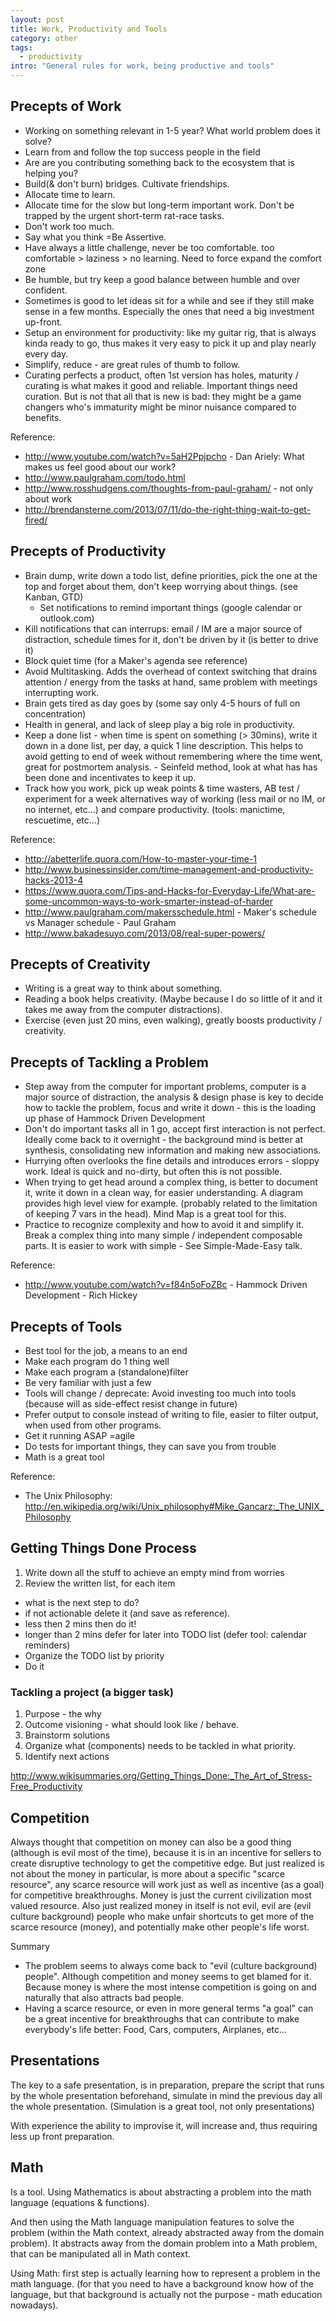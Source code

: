 ```yaml
---
layout: post
title: Work, Productivity and Tools
category: other
tags:
  - productivity  
intro: "General rules for work, being productive and tools"
---
```


## Precepts of Work

- Working on something relevant in 1-5 year? What world problem does it solve?
- Learn from and follow the top success people in the field
- Are are you contributing something back to the ecosystem that is helping you?
- Build(& don't burn) bridges. Cultivate friendships.
- Allocate time to learn.
- Allocate time for the slow but long-term important work. Don't be trapped by the urgent short-term rat-race tasks.
- Don't work too much.
- Say what you think =Be Assertive.
- Have always a little challenge, never be too comfortable. too comfortable > laziness > no learning. Need to force expand the comfort zone
- Be humble, but try keep a good balance between humble and over confident.
- Sometimes is good to let ideas sit for a while and see if they still make sense in a few months. Especially the ones that need a big investment up-front.
- Setup an environment for productivity: like my guitar rig, that is always kinda ready to go, thus makes it very easy to pick it up and play nearly every day.
- Simplify, reduce - are great rules of thumb to follow.
- Curating perfects a product, often 1st version has holes, maturity / curating is what makes it good and reliable. Important things need curation. But is not that all that is new is bad: they might be a game changers who's immaturity might be minor nuisance compared to benefits.

Reference: 

- http://www.youtube.com/watch?v=5aH2Ppjpcho - Dan Ariely: What makes us feel good about our work?
- http://www.paulgraham.com/todo.html
- http://www.rosshudgens.com/thoughts-from-paul-graham/ - not only about work
- http://brendansterne.com/2013/07/11/do-the-right-thing-wait-to-get-fired/


## Precepts of Productivity

  - Brain dump, write down a todo list, define priorities, pick the one at the top and forget about them, don't keep worrying about things. (see Kanban, GTD)
    - Set notifications to remind important things (google calendar or outlook.com)
  - Kill notifications that can interrups: email / IM are a major source of distraction, schedule times for it, don't be driven by it (is better to drive it)
  - Block quiet time (for a Maker's agenda see reference)
  - Avoid Multitasking. Adds the overhead of context switching that drains attention / energy from the tasks at hand, same problem with meetings interrupting work.
  - Brain gets tired as day goes by (some say only 4-5 hours of full on concentration)
  - Health in general, and lack of sleep play a big role in productivity.
  - Keep a done list - when time is spent on something (> 30mins), write it down in a done list, per day, a quick 1 line description. This helps to avoid getting to end of week without remembering where the time went, great for postmortem analysis. - Seinfeld method, look at what has has been done and incentivates to keep it up.
  - Track how you work, pick up weak points & time wasters, AB test / experiment for a week alternatives way of working (less mail or no IM, or no internet, etc...) and compare productivity. (tools: manictime, rescuetime, etc...) 

Reference: 

- http://abetterlife.quora.com/How-to-master-your-time-1
- http://www.businessinsider.com/time-management-and-productivity-hacks-2013-4
- https://www.quora.com/Tips-and-Hacks-for-Everyday-Life/What-are-some-uncommon-ways-to-work-smarter-instead-of-harder
- http://www.paulgraham.com/makersschedule.html - Maker's schedule vs Manager schedule - Paul Graham
- http://www.bakadesuyo.com/2013/08/real-super-powers/

## Precepts of Creativity

- Writing is a great way to think about something.
- Reading a book helps creativity. (Maybe because I do so little of it and it takes me away from the computer distractions).
- Exercise (even just 20 mins, even walking), greatly boosts productivity / creativity.

## Precepts of Tackling a Problem

- Step away from the computer for important problems, computer is a major source of distraction, the analysis & design phase is key to decide how to tackle the problem, focus and write it down - this is the loading up phase of Hammock Driven Development
- Don't do important tasks all in 1 go, accept first interaction is not perfect. Ideally come back to it overnight - the background mind is better at synthesis, consolidating new information and making new associations.
- Hurrying often overlooks the fine details and introduces errors - sloppy work. Ideal is quick and no-dirty, but often this is not possible.
- When trying to get head around a complex thing, is better to document it, write it down in a clean way, for easier understanding. A diagram provides high level view for example. (probably related to the limitation of keeping 7 vars in the head). Mind Map is a great tool for this.
- Practice to recognize complexity and how to avoid it and simplify it. Break a complex thing into many simple / independent composable parts. It is easier to work with simple - See Simple-Made-Easy talk.

Reference: 

- http://www.youtube.com/watch?v=f84n5oFoZBc - Hammock Driven Development - Rich Hickey

## Precepts of Tools

- Best tool for the job, a means to an end
- Make each program do 1 thing well
- Make each program a (standalone)filter    
- Be very familiar with just a few
- Tools will change / deprecate: Avoid investing too much into tools (because will as side-effect resist change in future)
- Prefer output to console instead of writing to file, easier to filter output, when used from other programs.
- Get it running ASAP =agile
- Do tests for important things, they can save you from trouble
- Math is a great tool

Reference:

- The Unix Philosophy: http://en.wikipedia.org/wiki/Unix_philosophy#Mike_Gancarz:_The_UNIX_Philosophy

## Getting Things Done Process

1. Write down all the stuff to achieve an empty mind from worries
2. Review the written list, for each item
  - what is the next step to do?
  - if not actionable delete it (and save as reference).
  - less then 2 mins then do it!
  - longer than 2 mins defer for later into TODO list (defer tool: calendar reminders)
- Organize the TODO list by priority
- Do it


### Tackling a project (a bigger task)

1. Purpose - the why 
2. Outcome visioning - what should look like / behave.
3. Brainstorm solutions
4. Organize what (components) needs to be tackled in what priority.
5. Identify next actions

http://www.wikisummaries.org/Getting_Things_Done:_The_Art_of_Stress-Free_Productivity


## Competition

Always thought that competition on money can also be a good thing (although is evil most of the time), because it is in an incentive for sellers to create disruptive technology to get the competitive edge. But just realized is not about the money in particular, is more about a specific "scarce resource", any scarce resource will work just as well as incentive (as a goal) for competitive breakthroughs.
Money is just the current civilization most valued resource.
Also just realized money in itself is not evil, evil are (evil culture background) people who make unfair shortcuts to get more of the scarce resource (money), and potentially make other people's life worst.

Summary

- The problem seems to always come back to "evil (culture background) people". Although competition and money seems to get blamed for it. Because money is where the most intense competition is going on and naturally that also attracts bad people.
- Having a scarce resource, or even in more general terms "a goal" can be a great incentive for breakthroughs that can contribute to make everybody's life better: Food, Cars, computers, Airplanes, etc…

## Presentations

The key to a safe presentation, is in preparation, prepare the script that runs by the whole presentation beforehand, simulate in mind the previous day all the whole presentation. (Simulation is a great tool, not only presentations)

With experience the ability to improvise it, will increase and, thus requiring less up front preparation.


## Math 

Is a tool. 
Using Mathematics is about abstracting a problem into the math language (equations & functions).

And then using the Math language manipulation features to solve the problem (within the Math context, already abstracted away from the domain problem).
It abstracts away from the domain problem into a Math problem, that can be manipulated all in Math context. 

Using Math: first step is actually learning how to represent a problem in the math language. (for that you need to have a background know how of the language, but that background is actually not the purpose - math education nowadays).

